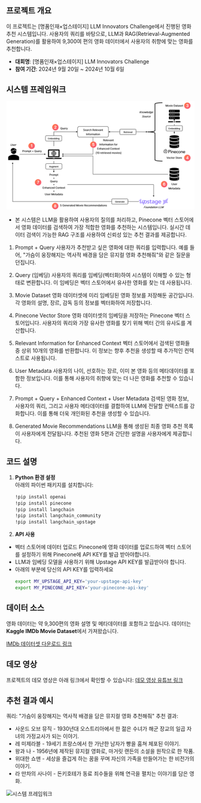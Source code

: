## 프로젝트 개요

이 프로젝트는 [명품인재×업스테이지] LLM Innovators Challenge에서 진행된 영화 추천 시스템입니다. 사용자의 쿼리를 바탕으로, LLM과 RAG(Retrieval-Augmented Generation)를 활용하여 9,300여 편의 영화 데이터에서 사용자의 취향에 맞는 영화를 추천합니다.

- **대회명**: [명품인재×업스테이지] LLM Innovators Challenge
- **참여 기간**: 2024년 9월 20일 ~ 2024년 10월 6일


## 시스템 프레임워크
![시스템 프레임워크](/image/프레임워크.png)

- 본 시스템은 LLM을 활용하여 사용자의 질의를 처리하고, Pinecone 벡터 스토어에서 영화 데이터를 검색하여 가장 적합한 영화를 추천하는 시스템입니다. 실시간 데이터 검색이 가능한 RAG 구조를 사용하여 신뢰성 있는 추천 결과를 제공합니다.
1. Prompt + Query
사용자가 추천받고 싶은 영화에 대한 쿼리를 입력합니다. 예를 들어, "가슴이 웅장해지는 역사적 배경을 담은 뮤지컬 영화 추천해줘"와 같은 질문을 던집니다.

2. Query (임베딩)
   사용자의 쿼리를 임베딩(벡터화)하여 시스템이 이해할 수 있는 형태로 변환합니다. 이 임베딩은 벡터 스토어에서 유사한 영화를 찾는 데 사용됩니다.

3. Movie Dataset
   영화 데이터셋에 미리 임베딩된 영화 정보를 저장해둔 공간입니다. 각 영화의 설명, 장르, 감독 등의 정보를 벡터화하여 저장합니다.

4. Pinecone Vector Store
   영화 데이터셋의 임베딩을 저장하는 Pinecone 벡터 스토어입니다. 사용자의 쿼리와 가장 유사한 영화를 찾기 위해 벡터 간의 유사도를 계산합니다.

5. Relevant Information for Enhanced Context
   벡터 스토어에서 검색된 영화들 중 상위 10개의 영화를 반환합니다. 이 정보는 향후 추천을 생성할 때 추가적인 컨텍스트로 사용됩니다.

6. User Metadata
   사용자의 나이, 선호하는 장르, 이미 본 영화 등의 메타데이터를 포함한 정보입니다. 이를 통해 사용자의 취향에 맞는 더 나은 영화를 추천할 수 있습니다.

7. Prompt + Query + Enhanced Context + User Metadata
   검색된 영화 정보, 사용자의 쿼리, 그리고 사용자 메타데이터를 결합하여 LLM에 전달할 컨텍스트를 강화합니다. 이를 통해 더욱 개인화된 추천을 생성할 수 있습니다.

8. Generated Movie Recommendations
   LLM을 통해 생성된 최종 영화 추천 목록이 사용자에게 전달됩니다. 추천된 영화 5편과 간단한 설명을 사용자에게 제공합니다.

## 코드 설명
1. **Python 환경 설정**  
   아래의 파이썬 패키지를 설치합니다:
   ```bash
   !pip install openai
   !pip install pinecone
   !pip install langchain
   !pip install langchain_community
   !pip install langchain_upstage

2. **API 사용**
- 벡터 스토어에 데이터 업로드 Pinecone에 영화 데이터를 업로드하여 벡터 스토어를 설정하기 위해 Pinecone에 API KEY를 발급 받아야합니다.
- LLM과 임베딩 모델을 사용하기 위해 Upstage API KEY를 발급받아야 합니다.
- 아래의 부분에 당신의 API KEY를 입력하세요
   ```bash
   export MY_UPSTAGE_API_KEY='your-upstage-api-key'
   export MY_PINECONE_API_KEY='your-pinecone-api-key'


## 데이터 소스
영화 데이터는 약 9,300편의 영화 설명 및 메타데이터를 포함하고 있습니다.
데이터는 **Kaggle IMDb Movie Dataset**에서 가져왔습니다.

[IMDb 데이터셋 다운로드 링크](https://www.kaggle.com/datasets/amanbarthwal/imdb-movies-data)

## 데모 영상
프로젝트의 데모 영상은 아래 링크에서 확인할 수 있습니다:
[데모 영상 유튜브 링크](https://youtu.be/cLDNgXLfgQU?si=jNMxtaVZ94VvPykl)

## 추천 결과 예시
쿼리: "가슴이 웅장해지는 역사적 배경을 담은 뮤지컬 영화 추천해줘"
추천 결과:

- 사운드 오브 뮤직 - 1930년대 오스트리아에서 한 젊은 수녀가 해군 장교의 일곱 자녀의 가정교사가 되는 이야기.
- 레 미제라블 - 19세기 프랑스에서 한 가난한 남자가 빵을 훔쳐 체포된 이야기.
- 왕과 나 - 1956년에 제작된 뮤지컬 영화로, 마거릿 랜든의 소설을 원작으로 한 작품.
- 위대한 쇼맨 - 세상을 즐겁게 하는 꿈을 꾸며 자신의 가족을 만들어가는 한 비전가의 이야기.
- 라 만차의 사나이 - 돈키호테가 동료 죄수들을 위해 연극을 펼치는 이야기를 담은 영화.

![시스템 프레임워크](/image/인터페이스.png)
